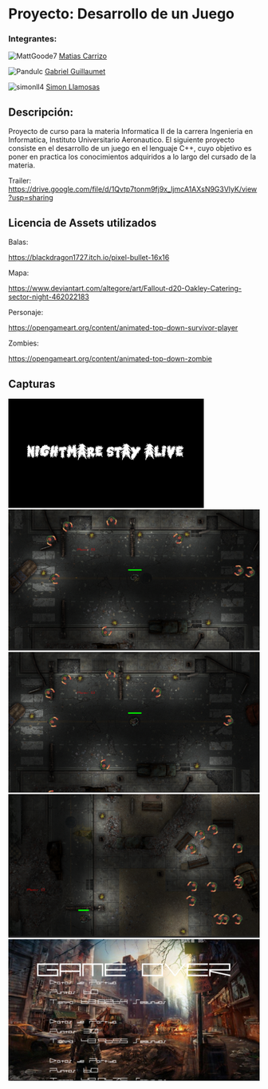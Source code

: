 # Proyecto: Desarrollo de un Juego



### Integrantes:

![MattGoode7](https://github.com/MattGoode7.png?size=70) [Matias Carrizo](https://github.com/MattGoode7)

![Pandulc](https://github.com/Pandulc.png?size=70) [Gabriel Guillaumet](https://github.com/Pandulc)

![simonll4](https://github.com/simonll4.png?size=70) [Simon Llamosas](https://github.com/simonll4)


## Descripción:

Proyecto de curso para la materia Informatica II de la carrera Ingenieria en Informatica, Instituto Universitario Aeronautico.
El siguiente proyecto consiste en el desarrollo de un juego en el lenguaje C++, cuyo objetivo es poner en practica los
conocimientos adquiridos a lo largo del cursado de la materia.

Trailer: https://drive.google.com/file/d/1Qvtp7tonm9fj9x_ljmcA1AXsN9G3VlyK/view?usp=sharing


## Licencia de Assets utilizados

Balas:  

https://blackdragon1727.itch.io/pixel-bullet-16x16

Mapa:

https://www.deviantart.com/altegore/art/Fallout-d20-Oakley-Catering-sector-night-462022183

Personaje: 

https://opengameart.org/content/animated-top-down-survivor-player

Zombies:

https://opengameart.org/content/animated-top-down-zombie

## Capturas

![Screenshot_1](assets/Game/Nightmare.png)
![Screenshot_1](assets/Game/screenshot_1.png)
![Screenshot_1](assets/Game/screenshot_2.png)
![Screenshot_1](assets/Game/screenshot_3.png)
![Screenshot_1](assets/Game/screenshot_4.png)